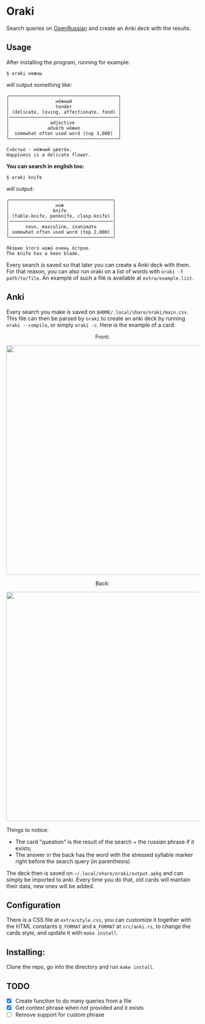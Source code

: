 # Oraki

Search queries on [OpenRussian](en.openrussian.org) and create an Anki deck with the results.


Usage
---

After installing the program, running for example:
```
$ oraki нежны
```
will output something like:

```
┌────────────────────────────────────────┐
│                 не́жный                 │
│                 tender                 │
│ (delicate, loving, affectionate, fond) │
│────────────────────────────────────────│
│               adjective                │
│              adverb не́жно              │
│  somewhat often used word (top 3,000)  │
└────────────────────────────────────────┘

Сча́стье - не́жный цвето́к.
Happiness is a delicate flower.
```
**You can search in english too:**
```
$ oraki knife
```
will output:
```
┌──────────────────────────────────────┐
│                 нож                  │
│                knife                 │
│ (table-knife, penknife, clasp-knife) │
│──────────────────────────────────────│
│      noun, masculine, inanimate      │
│ somewhat often used word (top 2,000) │
└──────────────────────────────────────┘

Ле́звие э́того ножа́ очень о́строе.
The knife has a keen blade.
```

Every search is saved so that later you can create a Anki deck with them. For that reason, you can also run oraki on a list of words with  `oraki -f path/to/file`. An example of such a file is available at `extra/example.list`.

Anki
---
Every search you make is saved on `$HOME/.local/share/oraki/main.csv`. This file can then be parsed by `oraki` to create an anki deck by running `oraki --compile`, or simply `oraki -c`. Here is the example of a card:

<p align="center">Front:</p>
<p align="center">
<img width="600" src="https://user-images.githubusercontent.com/21281174/226424934-e5a8e555-f893-453b-b0ac-a26539d80d23.png">
</p>
<p align="center">Back:</p>
<p align="center">
<img width="600" src="https://user-images.githubusercontent.com/21281174/226424381-160d7719-f9b1-48b6-80f4-d3d223f8b10e.png">
</p>




Things to notice:
- The card "question" is the result of the search + the russian phrase if it exists;
- The answer in the back has the word with the stressed syllable marker right before the search query (in parenthesis)

The deck then is saved on `~/.local/share/oraki/output.apkg` and can simply be imported to anki. Every time you do that, old cards will mantain their data, new ones will be added.


Configuration
---
There is a CSS file at `extra/style.css`, you can customize it together with the HTML constants `Q_FORMAT` and `A_FORMAT` at `src/anki.rs`, to change the cards style, and update it with `make install`.


Installing:
---
Clone the repo, go into the directory and run `make install`.


TODO
---
- [x] Create function to do many queries from a file
- [x] Get context phrase when not provided and it exists
- [ ] Remove support for custom phrase
